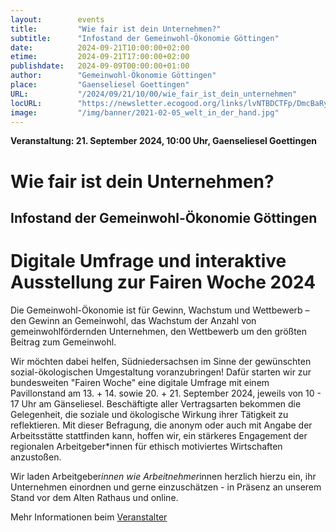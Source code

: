 ```yaml
---
layout:        events
title:         "Wie fair ist dein Unternehmen?"
subtitle:      "Infostand der Gemeinwohl-Ökonomie Göttingen"
date:          2024-09-21T10:00:00+02:00
etime:         2024-09-21T17:00:00+02:00
publishdate:   2024-09-09T00:00:00+01:00
author:        "Gemeinwohl-Ökonomie Göttingen"
place:         "Gaenseliesel Goettingen"
URL:           "/2024/09/21/10/00/wie_fair_ist_dein_unternehmen"
locURL:        "https://newsletter.ecogood.org/links/lvNTBDCTFp/DmcBaRyqgJ/BBLrTFpclg/bZYfxnWdtY"
image:         "/img/banner/2021-02-05_welt_in_der_hand.jpg"
---
```


**Veranstaltung: 21. September 2024, 10:00 Uhr, Gaenseliesel Goettingen**

Wie fair ist dein Unternehmen?
===========

Infostand der Gemeinwohl-Ökonomie Göttingen
-----------

# Digitale Umfrage und interaktive Ausstellung zur Fairen Woche 2024

Die Gemeinwohl-Ökonomie ist für Gewinn, Wachstum und Wettbewerb – den Gewinn an Gemeinwohl, das Wachstum der Anzahl von gemeinwohlfördernden Unternehmen, den Wettbewerb um den größten Beitrag zum Gemeinwohl.

Wir möchten dabei helfen, Südniedersachsen im Sinne der gewünschten sozial-ökologischen Umgestaltung voranzubringen! Dafür starten wir zur bundesweiten "Fairen Woche" eine digitale Umfrage mit einem Pavillonstand am 13. + 14. sowie 20. + 21. September 2024, jeweils von 10 - 17 Uhr am Gänseliesel.
Beschäftigte aller Vertragsarten bekommen die Gelegenheit, die soziale und ökologische Wirkung ihrer Tätigkeit zu reflektieren. Mit dieser Befragung, die anonym oder auch mit Angabe der Arbeitsstätte stattfinden kann, hoffen wir, ein stärkeres Engagement der regionalen Arbeitgeber*innen für ethisch motiviertes Wirtschaften anzustoßen. 

Wir laden Arbeitgeber*innen wie Arbeitnehmer*innen herzlich hierzu ein, ihr Unternehmen einordnen und gerne einzuschätzen - in Präsenz an unserem Stand vor dem Alten Rathaus und online.


Mehr Informationen beim [Veranstalter](https://newsletter.ecogood.org/links/lvNTBDCTFp/DmcBaRyqgJ/BBLrTFpclg/bZYfxnWdtY)
